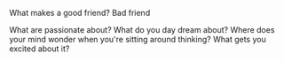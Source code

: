 What makes a good friend? Bad friend

What are passionate about?
What do you day dream about? Where does your mind wonder when you're sitting around thinking?
What gets you excited about it?